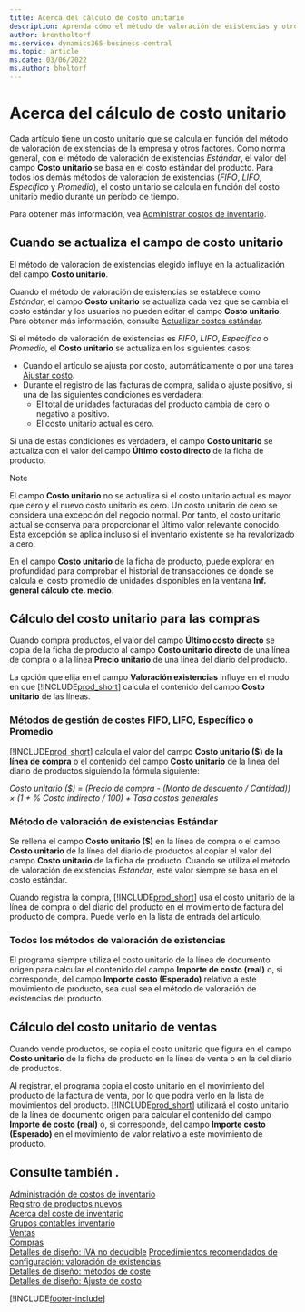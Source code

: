 ```yaml
---
title: Acerca del cálculo de costo unitario
description: Aprenda cómo el método de valoración de existencias y otros factores influyen en el campo Costo unitario de la ficha de producto.
author: brentholtorf
ms.service: dynamics365-business-central
ms.topic: article
ms.date: 03/06/2022
ms.author: bholtorf
---
```

# Acerca del cálculo de costo unitario

Cada artículo tiene un costo unitario que se calcula en función del método de valoración de existencias de la empresa y otros factores. Como norma general, con el método de valoración de existencias *Estándar*, el valor del campo **Costo unitario** se basa en el costo estándar del producto. Para todos los demás métodos de valoración de existencias (*FIFO*, *LIFO*, *Específico* y *Promedio*), el costo unitario se calcula en función del costo unitario medio durante un período de tiempo.  

Para obtener más información, vea [Administrar costos de inventario](finance-manage-inventory-costs.md).  

## Cuando se actualiza el campo de costo unitario

El método de valoración de existencias elegido influye en la actualización del campo **Costo unitario**.

Cuando el método de valoración de existencias se establece como *Estándar*, el campo **Costo unitario** se actualiza cada vez que se cambia el costo estándar y los usuarios no pueden editar el campo **Costo unitario**. Para obtener más información, consulte [Actualizar costos estándar](finance-how-to-update-standard-costs.md).

Si el método de valoración de existencias es *FIFO*, *LIFO*, *Específico* o *Promedio*, el **Costo unitario** se actualiza en los siguientes casos:

* Cuando el artículo se ajusta por costo, automáticamente o por una tarea [Ajustar costo](inventory-how-adjust-item-costs.md#to-adjust-item-costs-manually).
* Durante el registro de las facturas de compra, salida o ajuste positivo, si una de las siguientes condiciones es verdadera:
  * El total de unidades facturadas del producto cambia de cero o negativo a positivo.
  * El costo unitario actual es cero.

Si una de estas condiciones es verdadera, el campo **Costo unitario** se actualiza con el valor del campo **Último costo directo** de la ficha de producto.

> [!NOTE]
> El campo **Costo unitario** no se actualiza si el costo unitario actual es mayor que cero y el nuevo costo unitario es cero. Un costo unitario de cero se considera una excepción del negocio normal. Por tanto, el costo unitario actual se conserva para proporcionar el último valor relevante conocido. Esta excepción se aplica incluso si el inventario existente se ha revalorizado a cero.

En el campo **Costo unitario** de la ficha de producto, puede explorar en profundidad para comprobar el historial de transacciones de donde se calcula el costo promedio de unidades disponibles en la ventana **Inf. general cálculo cte. medio**.

## Cálculo del costo unitario para las compras

Cuando compra productos, el valor del campo **Último costo directo** se copia de la ficha de producto al campo **Costo unitario directo** de una línea de compra o a la línea **Precio unitario** de una línea del diario del producto.

La opción que elija en el campo **Valoración existencias** influye en el modo en que [!INCLUDE[prod_short](includes/prod_short.md)] calcula el contenido del campo **Costo unitario** de las líneas.

### Métodos de gestión de costes FIFO, LIFO, Específico o Promedio

[!INCLUDE[prod_short](includes/prod_short.md)] calcula el valor del campo **Costo unitario ($) de la línea de compra** o el contenido del campo **Costo unitario** de la línea del diario de productos siguiendo la fórmula siguiente:

*Costo unitario ($) = (Precio de compra - (Monto de descuento / Cantidad)) × (1 + % Costo indirecto / 100) + Tasa costos generales*

### Método de valoración de existencias Estándar

Se rellena el campo **Costo unitario ($)** en la línea de compra o el campo **Costo unitario** de la línea del diario de productos al copiar el valor del campo **Costo unitario** de la ficha de producto. Cuando se utiliza el método de valoración de existencias *Estándar*, este valor siempre se basa en el costo estándar.

Cuando registra la compra, [!INCLUDE[prod_short](includes/prod_short.md)] usa el costo unitario de la línea de compra o del diario del producto en el movimiento de factura del producto de compra. Puede verlo en la lista de entrada del artículo.

### Todos los métodos de valoración de existencias

El programa siempre utiliza el costo unitario de la línea de documento origen para calcular el contenido del campo **Importe de costo (real)** o, si corresponde, del campo **Importe costo (Esperado)** relativo a este movimiento de producto, sea cual sea el método de valoración de existencias del producto.

## Cálculo del costo unitario de ventas

Cuando vende productos, se copia el costo unitario que figura en el campo **Costo unitario** de la ficha de producto en la línea de venta o en la del diario de productos.

Al registrar, el programa copia el costo unitario en el movimiento del producto de la factura de venta, por lo que podrá verlo en la lista de movimientos del producto. [!INCLUDE[prod_short](includes/prod_short.md)] utilizará el costo unitario de la línea de documento origen para calcular el contenido del campo **Importe de costo (real)** o, si corresponde, del campo **Importe costo (Esperado)** en el movimiento de valor relativo a este movimiento de producto.

## Consulte también .

[Administración de costos de inventario](finance-manage-inventory-costs.md)  
[Registro de productos nuevos](inventory-how-register-new-items.md)  
[Acerca del coste de inventario](finance-learn-about-costing.md)  
[Grupos contables inventario](inventory-manage-inventory.md)  
[Ventas](sales-manage-sales.md)  
[Compras](purchasing-manage-purchasing.md)  
[Detalles de diseño: IVA no deducible](design-details-nondeductible-vat.md)
[Procedimientos recomendados de configuración: valoración de existencias](setup-best-practices-costing-method.md)  
[Detalles de diseño: métodos de coste](design-details-costing-methods.md)  
[Detalles de diseño: Ajuste de costo](design-details-cost-adjustment.md)  

[!INCLUDE[footer-include](includes/footer-banner.md)]
